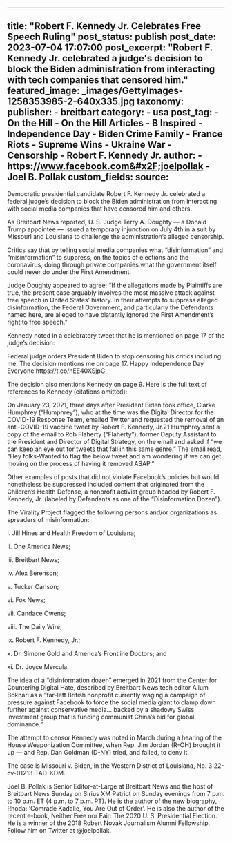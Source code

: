 
---
title: "Robert F. Kennedy Jr. Celebrates Free Speech Ruling" 
post_status: publish
post_date: 2023-07-04 17:07:00 
post_excerpt: "Robert F. Kennedy Jr. celebrated a judge&#39;s decision to block the Biden administration from interacting with tech companies that censored him."
featured_image: _images/GettyImages-1258353985-2-640x335.jpg 
taxonomy:
    publisher:
        - breitbart
    category:
        - usa 
    post_tag:
        - On the Hill
        - On the Hill Articles
        - B Inspired
        - Independence Day
        - Biden Crime Family
        - France Riots
        - Supreme Wins
        - Ukraine War
        - Censorship
        - Robert F. Kennedy Jr.
    author:
        - https:&#x2F;&#x2F;www.facebook.com&#x2F;joelpollak
        - Joel B. Pollak
custom_fields:
    source: 
---
Democratic presidential candidate Robert F. Kennedy Jr. celebrated a federal judge’s decision to block the Biden administration from interacting with social media companies that have censored him and others.

As Breitbart News reported, U. S. Judge Terry A. Doughty — a Donald Trump appointee — issued a temporary injunction on July 4th in a suit by Missouri and Louisiana to challenge the administration’s alleged censorship.

Critics say that by telling social media companies what “disinformation” and “misinformation” to suppress, on the topics of elections and the coronavirus, doing through private companies what the government itself could never do under the First Amendment.

Judge Doughty appeared to agree: “If the allegations made by Plaintiffs are true, the present case arguably involves the most massive attack against free speech in United States’ history. In their attempts to suppress alleged disinformation, the Federal Government, and particularly the Defendants named here, are alleged to have blatantly ignored the First Amendment’s right to free speech.”

Kennedy noted in a celebratory tweet that he is mentioned on page 17 of the judge’s decision:

Federal judge orders President Biden to stop censoring his critics including me. The decision mentions me on page 17. Happy Independence Day Everyone!https:&#x2F;&#x2F;t.co&#x2F;nEE40XSjpC

The decision also mentions Kennedy on page 9. Here is the full text of references to Kennedy (citations omitted):

On January 23, 2021, three days after President Biden took office, Clarke Humphrey (“Humphrey”), who at the time was the Digital Director for the COVID-19 Response Team, emailed Twitter and requested the removal of an anti-COVID-19 vaccine tweet by Robert F. Kennedy, Jr.21 Humphrey sent a copy of the email to Rob Flaherty (“Flaherty”), former Deputy Assistant to the President and Director of Digital Strategy, on the email and asked if “we can keep an eye out for tweets that fall in this same genre.” The email read, “Hey folks-Wanted to flag the below tweet and am wondering if we can get moving on the process of having it removed ASAP.”

Other examples of posts that did not violate Facebook’s policies but would nonetheless be suppressed included content that originated from the Children’s Health Defense, a nonprofit activist group headed by Robert F. Kennedy, Jr. (labeled by Defendants as one of the “Disinformation Dozen”).

The Virality Project flagged the following persons and&#x2F;or organizations as spreaders of misinformation:

i. Jill Hines and Health Freedom of Louisiana;

ii. One America News;

iii. Breitbart News;

iv. Alex Berenson;

v. Tucker Carlson;

vi. Fox News;

vii. Candace Owens;

viii. The Daily Wire;

ix. Robert F. Kennedy, Jr.;

x. Dr. Simone Gold and America’s Frontline Doctors; and

xi. Dr. Joyce Mercula.

The idea of a “disinformation dozen” emerged in 2021 from the Center for Countering Digital Hate, described by Breitbart News tech editor Allum Bokhari as a “far-left British nonprofit currently waging a campaign of pressure against Facebook to force the social media giant to clamp down further against conservative media… backed by a shadowy Swiss investment group that is funding communist China’s bid for global dominance.”

The attempt to censor Kennedy was noted in March during a hearing of the House Weaponization Committee, when Rep. Jim Jordan (R-OH) brought it up — and Rep. Dan Goldman (D-NY) tried, and failed, to deny it.

The case is Missouri v. Biden, in the Western District of Louisiana, No. 3:22-cv-01213-TAD-KDM.

Joel B. Pollak is Senior Editor-at-Large at Breitbart News and the host of Breitbart News Sunday on Sirius XM Patriot on Sunday evenings from 7 p.m. to 10 p.m. ET (4 p.m. to 7 p.m. PT). He is the author of the new biography, Rhoda: ‘Comrade Kadalie, You Are Out of Order’. He is also the author of the recent e-book, Neither Free nor Fair: The 2020 U. S. Presidential Election. He is a winner of the 2018 Robert Novak Journalism Alumni Fellowship. Follow him on Twitter at @joelpollak. 